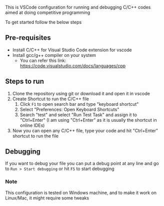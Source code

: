 This is VSCode configuration for running and debugging C/C++ codes aimed at doing competitive programming

To get started follow the below steps

## Pre-requisites
* Install C/C++ for Visual Studio Code extension for vscode
* Install gcc/g++ compiler on your system
  * You can refer  this link: https://code.visualstudio.com/docs/languages/cpp


## Steps to run
1. Clone the repository using git or download it and open it in vscode
2. Create Shortcut to run the C/C++ file
   1. Click `F1` to open search bar and type "keyboard shortcut"
   2. Select "Preferences: Open Keyboard Shortcuts"
   3. Search "test" and select "Run Test Task" and assign it to "Ctrl+Enter" (I am using "Ctrl+Enter" as it is usually the shortcut in online IDEs)
3. Now you can open any C/C++ file, type your code and hit "Ctrl+Enter" shortcut to run the file

## Debugging
If you want to debug your file you can put a debug point at any line and go to `Run > Start debugging` or hit `F5` to start debugging


### Note
This configuration is tested on Windows machine, and to make it work on Linux/Mac, it might require some tweaks